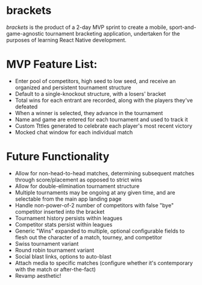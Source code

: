 # brackets

*brackets* is the product of a 2-day MVP sprint to create a mobile, sport-and-game-agnostic tournament bracketing application, undertaken for the purposes of learning React Native development.

# MVP Feature List:

- Enter pool of competitors, high seed to low seed, and receive an organized and persistent tournament structure
- Default to a single-knockout structure, with a losers' bracket
- Total wins for each entrant are recorded, along with the players they've defeated
- When a winner is selected, they advance in the tournament
- Name and game are entered for each tournament and used to track it
- Custom Tttles generated to celebrate each player's most recent victory
- Mocked chat window for each individual match

# Future Functionality

- Allow for non-head-to-head matches, determining subsequent matches through score/placement as opposed to strict wins
- Allow for double-elimination tournament structure
- Multiple tournaments may be ongoing at any given time, and are selectable from the main app landing page
- Handle non-power-of-2 number of competitors with false "bye" competitor inserted into the bracket
- Tournament history persists within leagues
- Competitor stats persist within leagues
- Generic "Wins" expanded to  multiple, optional configurable fields to flesh out the character of a match, tourney, and competitor
- Swiss tournament variant
- Round robin tournament variant
- Social blast links, options to auto-blast
- Attach media to specific matches (configure whether it's contemporary with the match or after-the-fact)
- Revamp aesthetic!
